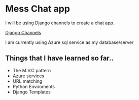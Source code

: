 # Mess Chat app

I will be using Django channels to create a chat app.

[Django Channels](https://channels.readthedocs.io/en/latest/introduction.html)

I am currently using Azure sql service as my database/server

## Things that I have learned so far..

- The M.V.C pattern
- Azure services
- URL matching
- Python Enviroments
- Django Templates



